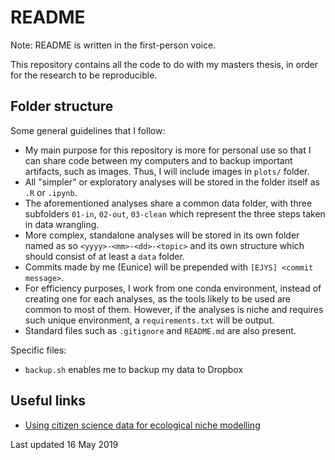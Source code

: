# README

Note: README is written in the first-person voice.

This repository contains all the code to do with my masters thesis, in order for the research to be reproducible.

## Folder structure

Some general guidelines that I follow:

- My main purpose for this repository is more for personal use so that I can share code between my computers and to backup important artifacts, such as images. Thus, I will include images in `plots/` folder.
- All "simpler" or exploratory analyses will be stored in the folder itself as `.R` or `.ipynb`.
- The aforementioned analyses share a common data folder, with three subfolders `01-in`, `02-out`, `03-clean` which represent the three steps taken in data wrangling.
- More complex, standalone analyses will be stored in its own folder named as so `<yyyy>-<mm>-<dd>-<topic>` and its own structure which should consist of at least a `data` folder.
- Commits made by me (Eunice) will be prepended with `[EJYS] <commit message>`.
- For efficiency purposes, I work from one conda environment, instead of creating one for each analyses, as the tools likely to be used are common to most of them. However, if the analyses is niche and requires such unique environment, a `requirements.txt` will be output.
- Standard files such as `.gitignore` and `README.md` are also present.

Specific files:

- `backup.sh` enables me to backup my data to Dropbox

## Useful links

- [Using citizen science data for ecological niche modelling](https://www.researchgate.net/post/does_it_reliable_to_use_only_citizen_science_data_for_Ecological_niche_modelling)


Last updated 16 May 2019